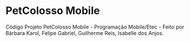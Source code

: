 # PetColosso Mobile
Código Projeto PetColosso Mobile - Programação Mobile/Etec - 
Feito por Bárbara Karol, Felipe Gabriel, Guilherme Reis, Isabelle dos Anjos.
